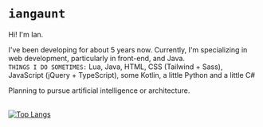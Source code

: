 # `iangaunt`

Hi! I'm Ian. 

I've been developing for about 5 years now. Currently, I'm specializing in web development, particularly in front-end, and Java. 
<br>`THINGS I DO SOMETIMES:` Lua, Java, HTML, CSS (Tailwind + Sass), JavaScript (jQuery + TypeScript), some Kotlin, a little Python and a little C#

Planning to pursue artificial intelligence or architecture. 

<br>[![Top Langs](https://github-readme-stats.vercel.app/api/top-langs/?username=iangaunt&theme=github_dark&layout=compact&hide=cmake,swift,objective-c,Vim+script,powershell&langs_count=10)](https://github.com/anuraghazra/github-readme-stats)

